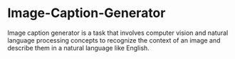 # Image-Caption-Generator
Image caption generator is a task that involves computer vision and natural language processing concepts to recognize the context of an image and describe them in a natural language like English.
